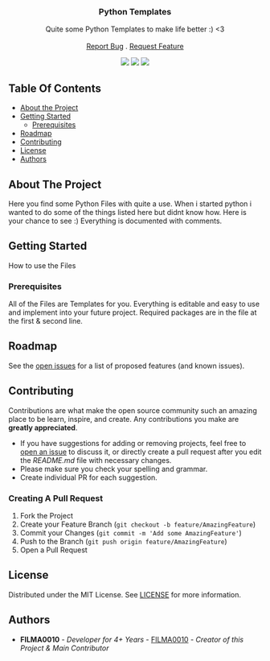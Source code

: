 <br/>
<p align="center">
  <h3 align="center">Python Templates</h3>

  <p align="center">
    Quite some Python Templates to make life better :) <3
    <br/>
    <br/>
    <a href="https://github.com/FILMA0010/PythonTemplates/issues">Report Bug</a>
    .
    <a href="https://github.com/FILMA0010/PythonTemplates/issues">Request Feature</a>
  </p>
</p>

<p align="center"> <img src="https://img.shields.io/github/contributors/FILMA0010/PythonTemplates?color=dark-green"> <img src="https://img.shields.io/github/issues/FILMA0010/PythonTemplates"> <img src="https://img.shields.io/github/license/FILMA0010/PythonTemplates"> 

## Table Of Contents

* [About the Project](#about-the-project)
* [Getting Started](#getting-started)
  * [Prerequisites](#prerequisites)
* [Roadmap](#roadmap)
* [Contributing](#contributing)
* [License](#license)
* [Authors](#authors)

## About The Project

Here you find some Python Files with quite a use. When i started python i wanted to do some of the things listed here but didnt know how. Here is your chance to see :) Everything is documented with comments.

## Getting Started

How to use the Files

### Prerequisites

All of the Files are Templates for you. Everything is editable and easy to use and implement into your future project. Required packages are in the file at the first & second line.

## Roadmap

See the [open issues](https://github.com/FILMA0010/PythonTemplates/issues) for a list of proposed features (and known issues).

## Contributing

Contributions are what make the open source community such an amazing place to be learn, inspire, and create. Any contributions you make are **greatly appreciated**.
* If you have suggestions for adding or removing projects, feel free to [open an issue](https://github.com/FILMA0010/PythonTemplates/issues/new) to discuss it, or directly create a pull request after you edit the *README.md* file with necessary changes.
* Please make sure you check your spelling and grammar.
* Create individual PR for each suggestion.

### Creating A Pull Request

1. Fork the Project
2. Create your Feature Branch (`git checkout -b feature/AmazingFeature`)
3. Commit your Changes (`git commit -m 'Add some AmazingFeature'`)
4. Push to the Branch (`git push origin feature/AmazingFeature`)
5. Open a Pull Request

## License

Distributed under the MIT License. See [LICENSE](https://github.com/FILMA0010/PythonTemplates/blob/main/LICENSE.md) for more information.

## Authors

* **FILMA0010** - *Developer for 4+ Years* - [FILMA0010](https://github.com/FILMA0010/) - *Creator of this Project & Main Contributor*
